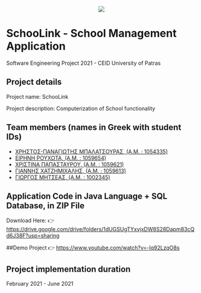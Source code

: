 <p align="center">
  <img  src="https://user-images.githubusercontent.com/52033650/121591402-20179200-ca42-11eb-8411-c89d7dd5d6d5.jpg">
</p>

# SchooLink - School Management Application

Software Engineering Project 2021 - CEID University of Patras

## Project details
Project name: SchooLink

Project description: Computerization of School functionality

## Team members (names in Greek with student IDs)
* <a href="https://github.com/takis104">ΧΡΗΣΤΟΣ-ΠΑΝΑΓΙΩΤΗΣ ΜΠΑΛΑΤΣΟΥΡΑΣ, (Α.Μ. : 1054335)</a>
* <a href="https://github.com/EiriniRouchota">ΕΙΡΗΝΗ ΡΟΥΧΩΤΑ, (Α.Μ. : 1059654)</a>
* <a href="https://github.com/christinapap13">ΧΡΙΣΤΙΝΑ ΠΑΠΑΣΤΑΥΡΟΥ, (Α.Μ. : 1059621)</a>
* <a href="https://github.com/ITSHASFI">ΓΙΑΝΝΗΣ ΧΑΤΖΗΜΙΧΑΛΗΣ, (Α.Μ. : 1059613)</a>
* <a href="https://github.com/yakam0t0">ΓΙΩΡΓΟΣ ΜΗΤΣΕΑΣ, (Α.Μ. : 1002345)</a>

## Application Code in Java Language + SQL Database, in ZIP File
Download Here:
👉 https://drive.google.com/drive/folders/1dUGSUgTYxvjxDW8S28Dapm83cQd6J38F?usp=sharing

##Demo Project 👉 https://www.youtube.com/watch?v=-Iq92LzqO8s

## Project implementation duration
February 2021 - June 2021
